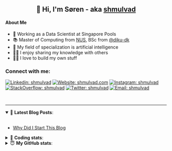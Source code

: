 <h2 align="center">
	👋 Hi, I'm Søren - aka <a href="https://shmulvad.com">shmulvad</a>
</h2>

#### About Me
- 🤖 Working as a Data Scientist at Singapore Pools
- 📚 Master of Computing from [NUS], BSc from [@diku-dk]
- 🧠 My field of specialization is artificial intelligence
- 👨‍🏫 I enjoy sharing my knowledge with others
- 👨‍💻 I love to build my own stuff

### Connect with me:

[![Linkedin: shmulvad](https://img.shields.io/badge/shmulvad-blue?style=flat&logo=Linkedin&logoColor=white)][linkedin]
[![Website: shmulvad.com](https://img.shields.io/badge/shmulvad.com-47CCCC?&style=flat&logo=Google-Chrome&logoColor=white)][website]
[![Instagram: shmulvad](https://img.shields.io/badge/-@shmulvad-purple?style=flat&logo=Instagram&logoColor=white)][instagram]
[![StackOverflow: shmulvad](https://img.shields.io/badge/shmulvad-FE7A16?style=flat&logo=stack-overflow&logoColor=white)][stackOverflow]
[![Twitter: shmulvad](https://img.shields.io/badge/@shmulvad-1ca0f1?style=flat&logo=twitter&logoColor=white)][twitter]
[![Email: shmulvad](https://img.shields.io/badge/shmulvad-D14836?style=flat&logo=gmail&logoColor=white)][mail]

<br />

---

<details open>
 <summary>📕 <b>Latest Blog Posts</b>: </summary>

<br>

<!-- BLOG-POST-LIST:START -->
- [Why Did I Start This Blog](https://shmulvad.com/blog/why-did-start-this-blog)
<!-- BLOG-POST-LIST:END -->

</details>

<!-- --- -->

<details>
 <summary>🤖 <b>Coding stats</b>: </summary>

<br>

NOTE: Doesn't track coding at work or work done in environments such as Jupyter Notebooks.

<!--START_SECTION:waka-->
![Code Time](http://img.shields.io/badge/Code%20Time-2%2C466%20hrs%2038%20mins-blue)

**I'm a Night 🦉** 

```text
🌞 Morning                510 commits         ██░░░░░░░░░░░░░░░░░░░░░░░   08.90 % 
🌆 Daytime                1533 commits        ███████░░░░░░░░░░░░░░░░░░   26.76 % 
🌃 Evening                2334 commits        ██████████░░░░░░░░░░░░░░░   40.74 % 
🌙 Night                  1352 commits        ██████░░░░░░░░░░░░░░░░░░░   23.60 % 
```


📊 **This Week I Spent My Time On** 

```text
💬 Programming Languages: 
HTML                     3 hrs 3 mins        █████████████░░░░░░░░░░░░   51.25 % 
Python                   1 hr 49 mins        ████████░░░░░░░░░░░░░░░░░   30.64 % 
Other                    38 mins             ███░░░░░░░░░░░░░░░░░░░░░░   10.70 % 
CSS                      12 mins             █░░░░░░░░░░░░░░░░░░░░░░░░   03.57 % 
Bash                     6 mins              ░░░░░░░░░░░░░░░░░░░░░░░░░   01.72 % 

🔥 Editors: 
VS Code                  5 hrs 20 mins       ██████████████████████░░░   89.50 % 
Zsh                      37 mins             ███░░░░░░░░░░░░░░░░░░░░░░   10.50 % 

🐱‍💻 Projects: 
table-notifier           5 hrs 42 mins       ████████████████████████░   95.61 % 
overvaagning-admin       10 mins             █░░░░░░░░░░░░░░░░░░░░░░░░   02.90 % 
km24-core                5 mins              ░░░░░░░░░░░░░░░░░░░░░░░░░   01.49 % 
```


 Last Updated on 25/04/2024 18:41:11 UTC
<!--END_SECTION:waka-->

</details>

<!-- --- -->

<details>
 <summary>😇 <b>My GitHub stats</b>: </summary>

<br>

<img align="left" alt="shmulvad's Github Stats" src="https://github-readme-stats.vercel.app/api?username=shmulvad&show_icons=true&hide_border=true" />

</details>



[website]: https://shmulvad.com
[twitter]: https://twitter.com/shmulvad
[linkedin]: https://linkedin.com/in/shmulvad
[instagram]: https://instagram.com/shmulvad
[stackOverflow]: https://stackoverflow.com/users/9248793/shmulvad
[mail]: mailto:shmulvad@gmail.com
[@diku-dk]: https://github.com/diku-dk
[github]: https://github.com/shmulvad
[NUS]: https://www.nus.edu.sg
